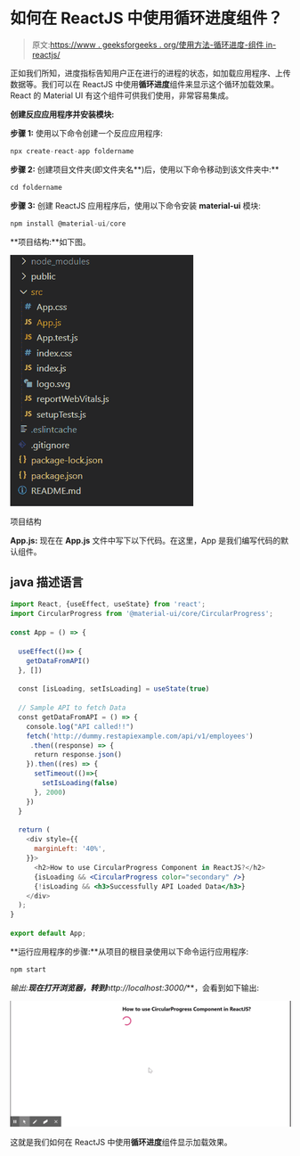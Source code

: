 # 如何在 ReactJS 中使用循环进度组件？

> 原文:[https://www . geeksforgeeks . org/使用方法-循环进度-组件 in-reactjs/](https://www.geeksforgeeks.org/how-to-use-circularprogress-component-in-reactjs/)

正如我们所知，进度指标告知用户正在进行的进程的状态，如加载应用程序、上传数据等。我们可以在 ReactJS 中使用**循环进度**组件来显示这个循环加载效果。React 的 Material UI 有这个组件可供我们使用，非常容易集成。

**创建反应应用程序并安装模块:**

**步骤 1:** 使用以下命令创建一个反应应用程序:

```jsx
npx create-react-app foldername
```

**步骤 2:** 创建项目文件夹(即文件夹名**)后，使用以下命令移动到该文件夹中:**

```jsx
cd foldername
```

**步骤 3:** 创建 ReactJS 应用程序后，使用以下命令安装 **material-ui** 模块:

```jsx
npm install @material-ui/core
```

**项目结构:**如下图。

![](img/f04ae0d8b722a9fff0bd9bd138b29c23.png)

项目结构

**App.js:** 现在在 **App.js** 文件中写下以下代码。在这里，App 是我们编写代码的默认组件。

## java 描述语言

```jsx
import React, {useEffect, useState} from 'react';
import CircularProgress from '@material-ui/core/CircularProgress';

const App = () => {

  useEffect(()=> {
    getDataFromAPI()
  }, [])

  const [isLoading, setIsLoading] = useState(true)

  // Sample API to fetch Data
  const getDataFromAPI = () => {
    console.log("API called!!")
    fetch('http://dummy.restapiexample.com/api/v1/employees')
     .then((response) => {
      return response.json()
    }).then((res) => {
      setTimeout(()=>{
        setIsLoading(false)
      }, 2000)
    })
  }

  return (
    <div style={{
      marginLeft: '40%',
    }}>
      <h2>How to use CircularProgress Component in ReactJS?</h2>
      {isLoading && <CircularProgress color="secondary" />} 
      {!isLoading && <h3>Successfully API Loaded Data</h3>}
    </div>
  );
}

export default App;
```

**运行应用程序的步骤:**从项目的根目录使用以下命令运行应用程序:

```jsx
npm start
```

**输出:**现在打开浏览器，转到***http://localhost:3000/***，会看到如下输出:

![](img/daafd405e8d91957aad07150e8964645.png)

这就是我们如何在 ReactJS 中使用**循环进度**组件显示加载效果。